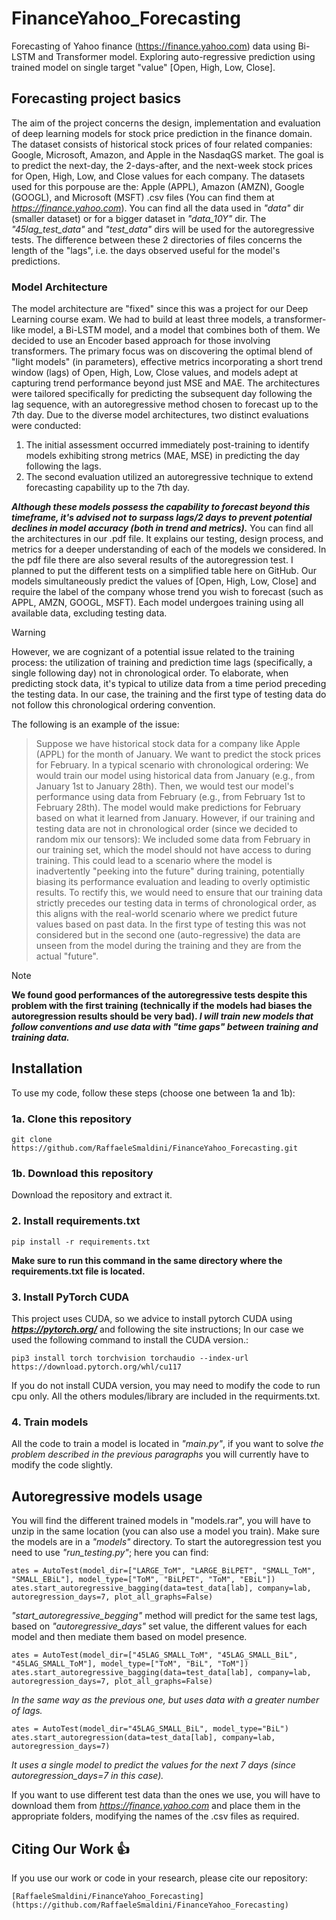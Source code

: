 # FinanceYahoo_Forecasting
Forecasting of Yahoo finance (https://finance.yahoo.com) data using Bi-LSTM and Transformer model. Exploring auto-regressive prediction using trained model on single target "value" [Open, High, Low, Close]. 
## Forecasting project basics
The aim of the project concerns the design, implementation and evaluation of deep learning models for stock price prediction in the finance domain. The dataset consists of historical stock prices of four related companies: Google,
Microsoft, Amazon, and Apple in the NasdaqGS market. The goal is to predict the next-day, the 2-days-after, and the next-week stock prices for Open, High, Low, and Close values for each company.
The datasets used for this porpouse are the: Apple (APPL), Amazon (AMZN), Google (GOOGL), and Microsoft (MSFT) .csv files (You can find them at *https://finance.yahoo.com*). You can find all the data used in *"data"* dir (smaller dataset) or for a bigger dataset in *"data_10Y"* dir.
The *"45lag_test_data"*  and *"test_data"* dirs will be used for the autoregressive tests. The difference between these 2 directories of files concerns the length of the "lags", i.e. the days observed useful for the model's predictions. 

### Model Architecture
The model architecture are "fixed" since this was a project for our Deep Learning course exam. We had to build at least three models, a transformer-like model, a Bi-LSTM model, and a model that combines both of them.
We decided to use an Encoder based approach for those involving transformers. 
The primary focus was on discovering the optimal blend of "light models" (in parameters), effective metrics incorporating a short trend window (lags) of Open, High, Low, Close values, and models adept at capturing trend performance beyond just MSE and MAE. The architectures were tailored specifically for predicting the subsequent day following the lag sequence, with an autoregressive method chosen to forecast up to the 7th day. Due to the diverse model architectures, two distinct evaluations were conducted:
1. The initial assessment occurred immediately post-training to identify models exhibiting strong metrics (MAE, MSE) in predicting the day following the lags.
2. The second evaluation utilized an autoregressive technique to extend forecasting capability up to the 7th day.

***Although these models possess the capability to forecast beyond this timeframe, it's advised not to surpass lags/2 days to prevent potential declines in model accuracy (both in trend and metrics).***
You can find all the architectures in our .pdf file. It explains our testing, design process, and metrics for a deeper understanding of each of the models we considered.
In the pdf file there are also several results of the autoregression test. I planned to put the different tests on a simplified table here on GitHub.
Our models simultaneously predict the values of [Open, High, Low, Close] and require the label of the company whose trend you wish to forecast (such as APPL, AMZN, GOOGL, MSFT). Each model undergoes training using all available data, excluding testing data. 
> [!WARNING]
>However, we are cognizant of a potential issue related to the training process: the utilization of training and prediction time lags (specifically, a single following day) not in chronological order. To elaborate, when predicting stock data, it's typical to utilize data from a time period preceding the testing data. In our case, the training and the first type of testing data do not follow this chronological ordering convention.

The following is an example of the issue: 
>Suppose we have historical stock data for a company like Apple (APPL) for the month of January. We want to predict the stock prices for February.
In a typical scenario with chronological ordering:
We would train our model using historical data from January (e.g., from January 1st to January 28th).
Then, we would test our model's performance using data from February (e.g., from February 1st to February 28th). The model would make predictions for February based on what it learned from January.
However, if our training and testing data are not in chronological order (since we decided to random mix our tensors):
We included some data from February in our training set, which the model should not have access to during training.
This could lead to a scenario where the model is inadvertently "peeking into the future" during training, potentially biasing its performance evaluation and leading to overly optimistic results.
To rectify this, we would need to ensure that our training data strictly precedes our testing data in terms of chronological order, as this aligns with the real-world scenario where we predict future values based on past data.  In the first type of testing this was  not considered but in the second one (auto-regressive) the data are unseen from the model during the training and they are from the actual "future".

> [!NOTE]
> **We found good performances of the autoregressive tests despite this problem with the first training (technically if the models had biases the autoregression results should be very bad). _I will train new models that follow conventions and use data with "time gaps" between training and training data._**

## Installation
To use my code, follow these steps (choose one between 1a and 1b):
### 1a. Clone this repository
```
git clone https://github.com/RaffaeleSmaldini/FinanceYahoo_Forecasting.git
```
### 1b. Download this repository
Download the repository and extract it.

### 2. Install requirements.txt
```
pip install -r requirements.txt
```
**Make sure to run this command in the same directory where the requirements.txt file is located.**
### 3. Install PyTorch CUDA
This project uses CUDA, so we advice to install pytorch CUDA using **_https://pytorch.org/_** and following the site instructions;
In our case we used the following command to install the CUDA version.: 
```
pip3 install torch torchvision torchaudio --index-url https://download.pytorch.org/whl/cu117
``` 
If you do not install CUDA version, you may need to modify the code to run cpu only.
All the others modules/library are included in the requirments.txt.
### 4. Train models 
All the code to train a model is located in *"main.py"*, if you want to solve *the problem described in the previous paragraphs* you will currently have to modify the code slightly.

## Autoregressive models usage
You will find the different trained models in "models.rar", you will have to unzip in the same location (you can also use a model you train). Make sure the models are in a *"models"* directory. To start the autoregression test you need to use *"run_testing.py"*; here you can find: 
```
ates = AutoTest(model_dir=["LARGE_ToM", "LARGE_BiLPET", "SMALL_ToM", "SMALL_EBiL"], model_type=["ToM", "BiLPET", "ToM", "EBiL"])
ates.start_autoregressive_bagging(data=test_data[lab], company=lab, autoregression_days=7, plot_all_graphs=False)
```
*"start_autoregressive_begging"* method will predict for the same test lags, based on *"autoregressive_days"* set value, the different values for each model and then mediate them based on model presence. 

```
ates = AutoTest(model_dir=["45LAG_SMALL_ToM", "45LAG_SMALL_BiL", "45LAG_SMALL_ToM"], model_type=["ToM", "BiL", "ToM"])
ates.start_autoregressive_bagging(data=test_data[lab], company=lab, autoregression_days=7, plot_all_graphs=False)
```
*In the same way as the previous one, but uses data with a greater number of lags.*

```
ates = AutoTest(model_dir="45LAG_SMALL_BiL", model_type="BiL")
ates.start_autoregression(data=test_data[lab], company=lab, autoregression_days=7)
```
*It uses a single model to predict the values for the next 7 days (since autoregression_days=7 in this case).*

If you want to use different test data than the ones we use, you will have to download them from *https://finance.yahoo.com* and place them in the appropriate folders, modifying the names of the .csv files as required.

## Citing Our Work :+1: 

If you use our work or code in your research, please cite our repository:
```
[RaffaeleSmaldini/FinanceYahoo_Forecasting](https://github.com/RaffaeleSmaldini/FinanceYahoo_Forecasting)
```

